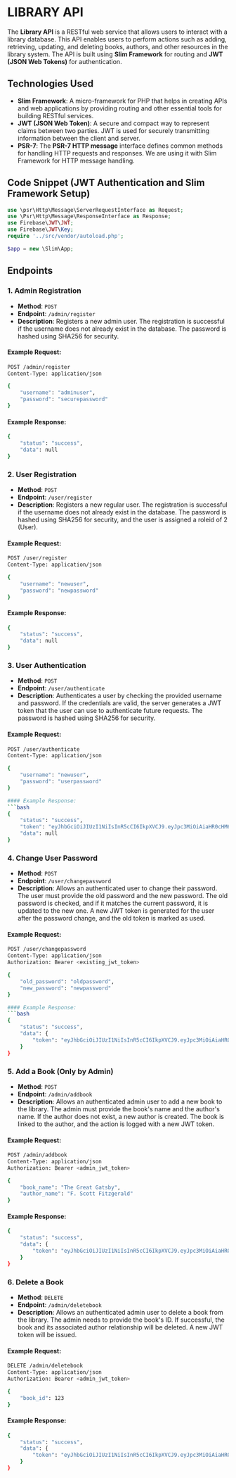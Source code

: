 # LIBRARY API

The **Library API** is a RESTful web service that allows users to interact with a library database. This API enables users to perform actions such as adding, retrieving, updating, and deleting books, authors, and other resources in the library system. The API is built using **Slim Framework** for routing and **JWT (JSON Web Tokens)** for authentication.

## Technologies Used

- **Slim Framework**: A micro-framework for PHP that helps in creating APIs and web applications by providing routing and other essential tools for building RESTful services.
- **JWT (JSON Web Token)**: A secure and compact way to represent claims between two parties. JWT is used for securely transmitting information between the client and server.
- **PSR-7**: The **PSR-7 HTTP message** interface defines common methods for handling HTTP requests and responses. We are using it with Slim Framework for HTTP message handling.

## Code Snippet (JWT Authentication and Slim Framework Setup)

```php
use \psr\Http\Message\ServerRequestInterface as Request;
use \Psr\Http\Message\ResponseInterface as Response;
use Firebase\JWT\JWT;
use Firebase\JWT\Key;
require '../src/vendor/autoload.php';

$app = new \Slim\App;
```

## Endpoints

### 1. **Admin Registration**
- **Method**: `POST`
- **Endpoint**: `/admin/register`
- **Description**: Registers a new admin user. The registration is successful if the username does not already exist in the database. The password is hashed using SHA256 for security.

#### Example Request:
```bash
POST /admin/register
Content-Type: application/json

{
    "username": "adminuser",
    "password": "securepassword"
}
```

#### Example Response:
```bash
{
    "status": "success",
    "data": null
}
```

### 2. **User Registration**
- **Method**: `POST`
- **Endpoint**: `/user/register`
- **Description**: Registers a new regular user. The registration is successful if the username does not already exist in the database. The password is hashed using SHA256 for security, and the user is assigned a roleid of 2 (User).

#### Example Request:
```bash
POST /user/register
Content-Type: application/json

{
    "username": "newuser",
    "password": "newpassword"
}
```

#### Example Response:
```bash
{
    "status": "success",
    "data": null
}
```

### 3. **User Authentication**
- **Method**: `POST`
- **Endpoint**: `/user/authenticate`
- **Description**: Authenticates a user by checking the provided username and password. If the credentials are valid, the server generates a JWT token that the user can use to authenticate future requests. The password is hashed using SHA256 for security.

#### Example Request:
```bash
POST /user/authenticate
Content-Type: application/json

{
    "username": "newuser",
    "password": "userpassword"
}

#### Example Response:
```bash
{
    "status": "success",
    "token": "eyJhbGciOiJIUzI1NiIsInR5cCI6IkpXVCJ9.eyJpc3MiOiAiaHR0cHM6Ly9saWJyYXJ5Lm9yZyIsImF1ZCI6ICJodHRwczovL2xpYnJhcnkub3JnIiwiaWF0IjogMTY4MzQ1Mzc2MywiZXhwIjogMTY4MzQ1NzYwMywiZGF0YSI6IHsiaWR1c2VySWQiOiAxMiwgInJvbGVpZCI6IDJ9fQ.X4dqKjKgHfFvPOtLnDlEqf5zwQtG2BYDs5KvP6L3E8Y",
    "data": null
}
```

### 4. **Change User Password**
- **Method**: `POST`
- **Endpoint**: `/user/changepassword`
- **Description**: Allows an authenticated user to change their password. The user must provide the old password and the new password. The old password is checked, and if it matches the current password, it is updated to the new one. A new JWT token is generated for the user after the password change, and the old token is marked as used.

#### Example Request:
```bash
POST /user/changepassword
Content-Type: application/json
Authorization: Bearer <existing_jwt_token>

{
    "old_password": "oldpassword",
    "new_password": "newpassword"
}

#### Example Response:
```bash
{
    "status": "success",
    "data": {
        "token": "eyJhbGciOiJIUzI1NiIsInR5cCI6IkpXVCJ9.eyJpc3MiOiAiaHR0cHM6Ly9saWJyYXJ5Lm9yZyIsImF1ZCI6ICJodHRwczovL2xpYnJhcnkub3JnIiwiaWF0IjogMTY4MzQ1Mzc2MywiZXhwIjogMTY4MzQ1NzYwMywiZGF0YSI6IHsiaWR1c2VySWQiOiAxMiwgInJvbGVpZCI6IDJ9fQ.X4dqKjKgHfFvPOtLnDlEqf5zwQtG2BYDs5KvP6L3E8Y"
    }
}
```


### 5. **Add a Book (Only by Admin)**
- **Method**: `POST`
- **Endpoint**: `/admin/addbook`
- **Description**: Allows an authenticated admin user to add a new book to the library. The admin must provide the book's name and the author's name. If the author does not exist, a new author is created. The book is linked to the author, and the action is logged with a new JWT token.

#### Example Request:
```bash
POST /admin/addbook
Content-Type: application/json
Authorization: Bearer <admin_jwt_token>

{
    "book_name": "The Great Gatsby",
    "author_name": "F. Scott Fitzgerald"
}
```

#### Example Response:
```bash
{
    "status": "success",
    "data": {
        "token": "eyJhbGciOiJIUzI1NiIsInR5cCI6IkpXVCJ9.eyJpc3MiOiAiaHR0cHM6Ly9saWJyYXJ5Lm9yZyIsImF1ZCI6ICJodHRwczovL2xpYnJhcnkub3JnIiwiaWF0IjogMTY4MzQ1Mzc2MywiZXhwIjogMTY4MzQ1NzYwMywiZGF0YSI6IHsiaWR1c2VySWQiOiAxMiwgInJvbGVpZCI6IDF9fQ.X4dqKjKgHfFvPOtLnDlEqf5zwQtG2BYDs5KvP6L3E8Y"
    }
}
```

### 6. **Delete a Book**
- **Method**: `DELETE`
- **Endpoint**: `/admin/deletebook`
- **Description**: Allows an authenticated admin user to delete a book from the library. The admin needs to provide the book's ID. If successful, the book and its associated author relationship will be deleted. A new JWT token will be issued.

#### Example Request:
```bash
DELETE /admin/deletebook
Content-Type: application/json
Authorization: Bearer <admin_jwt_token>

{
    "book_id": 123
}
```

#### Example Response:
```bash
{
    "status": "success",
    "data": {
        "token": "eyJhbGciOiJIUzI1NiIsInR5cCI6IkpXVCJ9.eyJpc3MiOiAiaHR0cHM6Ly9saWJyYXJ5Lm9yZyIsImF1ZCI6ICJodHRwczovL2xpYnJhcnkub3JnIiwiaWF0IjogMTY4MzQ1Mzc2MywiZXhwIjogMTY4MzQ1NzYwMywiZGF0YSI6IHsiaWR1c2VySWQiOiAxMiwgInJvbGVpZCI6IDF9fQ.X4dqKjKgHfFvPOtLnDlEqf5zwQtG2BYDs5KvP6L3E8Y"
    }
}
```
